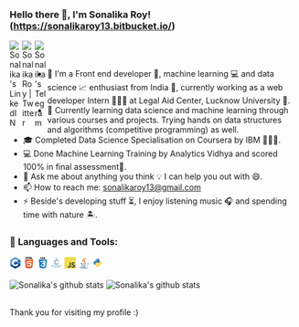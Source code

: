 ### Hello there 👋, I'm Sonalika Roy! (https://sonalikaroy13.bitbucket.io/)

<a href="https://www.linkedin.com/in/sonalikaroy">
  <img align="left" alt="Sonalika's LinkedIN" width="22px" src="https://cdn.jsdelivr.net/npm/simple-icons@v3/icons/linkedin.svg" />
</a>
<a href="https://twitter.com/sonalikaroy13">
  <img align="left" alt="Sonalika Roy | Twitter" width="22px" src="https://cdn.jsdelivr.net/npm/simple-icons@v3/icons/twitter.svg" />
</a>
<a href="https://t.me/abc_1300">
  <img align="left" alt="Sonalika's Telegram" width="22px" src="https://cdn.jsdelivr.net/npm/simple-icons@v3/icons/telegram.svg" />
</a>  

<br />
<br />

- 🔭 I'm a Front end developer 📲, machine learning 💻 and data science 📈 enthusiast from India 🚀, currently working as a web developer Intern 🙋🏻‍♀️ at Legal Aid Center, Lucknow University 💼.
- 🌱 Currently learning data science and machine learning through various courses and projects. Trying hands on data structures and algorithms (competitive programming) as well.
- 🎓 Completed Data Science Specialisation on Coursera by IBM 👩‍🎓💼.
- 💻 Done Machine Learning Training by Analytics Vidhya and scored 100% in final assessment🥇.
- 💬 Ask me about anything you think 💡 I can help you out with 😄.
- 📫 How to reach me: sonalikaroy13@gmail.com
- ⚡ Beside's developing stuff ⏳, I enjoy listening music 🎧 and spending time with nature 🏝️. 


### 📌  Languages and Tools: 
<code><img height="20" src="https://raw.githubusercontent.com/github/explore/80688e429a7d4ef2fca1e82350fe8e3517d3494d/topics/cpp/cpp.png"></code>
<code><img height="20" src="https://raw.githubusercontent.com/github/explore/80688e429a7d4ef2fca1e82350fe8e3517d3494d/topics/html/html.png"></code>
<code><img height="20" src="https://raw.githubusercontent.com/github/explore/80688e429a7d4ef2fca1e82350fe8e3517d3494d/topics/css/css.png"></code>
<code><img height="20" src="https://raw.githubusercontent.com/github/explore/80688e429a7d4ef2fca1e82350fe8e3517d3494d/topics/c/c.png"></code>
<code><img height="20" src="https://raw.githubusercontent.com/github/explore/80688e429a7d4ef2fca1e82350fe8e3517d3494d/topics/javascript/javascript.png"></code>
<code><img height="20" src="https://raw.githubusercontent.com/github/explore/80688e429a7d4ef2fca1e82350fe8e3517d3494d/topics/java/java.png"></code>
<code><img height="20" src="https://raw.githubusercontent.com/github/explore/80688e429a7d4ef2fca1e82350fe8e3517d3494d/topics/python/python.png"></code>
<br />
<br />
![Sonalika's github stats](https://github-readme-stats.vercel.app/api?username=sonalikaroy13&hide=stars&show_icons=true)
![Sonalika's github stats](https://github-readme-stats.vercel.app/api/top-langs/?username=sonalikaroy13&layout=compact&card_width=300&card_height=150)

<br />
Thank you for visiting my profile :)
